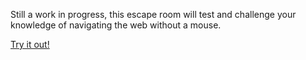 Still a work in progress, this escape room will test and challenge your knowledge of navigating the web without a mouse.

[Try it out!](https://www.iamjea.net/a11y-escape/index.html)
